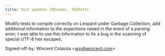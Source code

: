```yaml
---
title: Test updates (REnamer, f626ef3)
---
```


Modify tests to compile correctly on Leopard under Garbage Collection, add additional information to the expections raised in the event of a parsing error; I was able to use this information to fix a bug in the scanning of special UTF-8 hex escapes.

Signed-off-by: Wincent Colaiuta &lt;win@wincent.com&gt;
